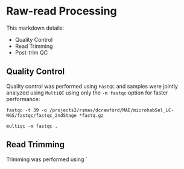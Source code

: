 # Raw-read Processing

This markdown details:

* Quality Control
* Read Trimming
* Post-trim QC

## Quality Control

Quality control was performed using `FastQC` and samples were jointly analyzed using `MultiQC` using only the `-m fastqc` option for faster performance:

```
fastqc -t 39 -o /projects2/rsmas/dcrawford/MAE/microhabSel_LC-WGS/fastqc/fastqc_2ndStage *fastq.gz

multiqc -m fastqc .
```

## Read Trimming

Trimming was performed using `
